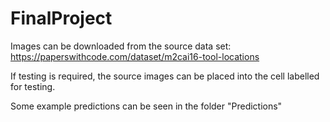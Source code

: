 # FinalProject

Images can be downloaded from the source data set: https://paperswithcode.com/dataset/m2cai16-tool-locations

If testing is required, the source images can be placed into the cell labelled for testing.

Some example predictions can be seen in the folder "Predictions"
